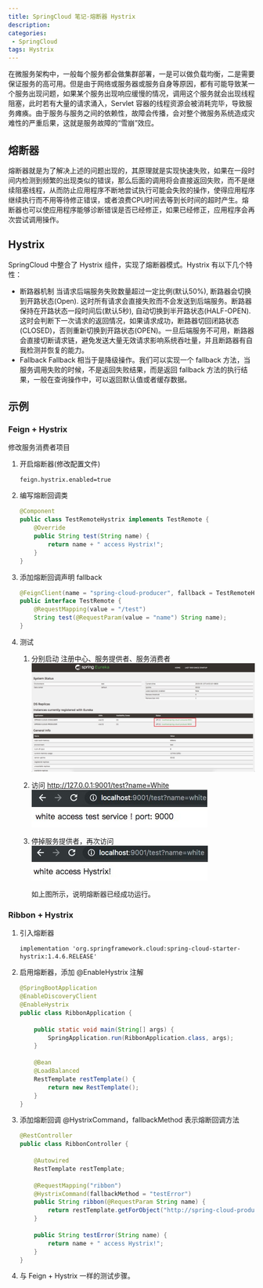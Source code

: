 ```yaml
---
title: SpringCloud 笔记-熔断器 Hystrix
description: 
categories:
 - SpringCloud
tags: Hystrix
---
```


在微服务架构中，一般每个服务都会做集群部署，一是可以做负载均衡，二是需要保证服务的高可用。但是由于网络或服务器或服务自身等原因，都有可能导致某一个服务出现问题，如果某个服务出现响应缓慢的情况，调用这个服务就会出现线程阻塞，此时若有大量的请求涌入，Servlet 容器的线程资源会被消耗完毕，导致服务瘫痪。由于服务与服务之间的依赖性，故障会传播，会对整个微服务系统造成灾难性的严重后果，这就是服务故障的“雪崩”效应。

<!-- more -->

## 熔断器

熔断器就是为了解决上述的问题出现的，其原理就是实现快速失败，如果在一段时间内检测到频繁的出现类似的错误，那么后面的调用将会直接返回失败，而不是继续阻塞线程，从而防止应用程序不断地尝试执行可能会失败的操作，使得应用程序继续执行而不用等待修正错误，或者浪费CPU时间去等到长时间的超时产生。熔断器也可以使应用程序能够诊断错误是否已经修正，如果已经修正，应用程序会再次尝试调用操作。

## Hystrix

SpringCloud 中整合了 Hystrix 组件，实现了熔断器模式。Hystrix 有以下几个特性：
- 断路器机制
    当请求后端服务失败数量超过一定比例(默认50%), 断路器会切换到开路状态(Open). 这时所有请求会直接失败而不会发送到后端服务。断路器保持在开路状态一段时间后(默认5秒), 自动切换到半开路状态(HALF-OPEN). 这时会判断下一次请求的返回情况，如果请求成功，断路器切回闭路状态(CLOSED)，否则重新切换到开路状态(OPEN)。一旦后端服务不可用，断路器会直接切断请求链，避免发送大量无效请求影响系统吞吐量，并且断路器有自我检测并恢复的能力。
- Fallback
    Fallback 相当于是降级操作。我们可以实现一个 fallback 方法，当服务调用失败的时候，不是返回失败结果，而是返回 fallback 方法的执行结果，一般在查询操作中，可以返回默认值或者缓存数据。


## 示例

### Feign + Hystrix
修改服务消费者项目

1. 开启熔断器(修改配置文件)
    ```
    feign.hystrix.enabled=true
    ```

2. 编写熔断回调类

    ```java
    @Component
    public class TestRemoteHystrix implements TestRemote {
        @Override
        public String test(String name) {
            return name + " access Hystrix!";
        }
    }
    ```

 3. 添加熔断回调声明 fallback

    ```java
    @FeignClient(name = "spring-cloud-producer", fallback = TestRemoteHystrix.class)
    public interface TestRemote {
        @RequestMapping(value = "/test")
        String test(@RequestParam(value = "name") String name);
    }
    ```

4. 测试
    1. 分别启动 注册中心、服务提供者、服务消费者
    ![hystrix](/assets/post_imgs/hystrix.jpg)
    2. 访问 http://127.0.0.1:9001/test?name=White 
    ![9001_success](/assets/post_imgs/9001_success.jpg)
    3. 停掉服务提供者，再次访问
    ![9001_hystrix](/assets/post_imgs/9001_hystrix.jpg)

        如上图所示，说明熔断器已经成功运行。

### Ribbon + Hystrix

1. 引入熔断器
    ```
    implementation 'org.springframework.cloud:spring-cloud-starter-hystrix:1.4.6.RELEASE'
    ```

2. 启用熔断器，添加 @EnableHystrix 注解
    ```java
    @SpringBootApplication
    @EnableDiscoveryClient
    @EnableHystrix
    public class RibbonApplication {

        public static void main(String[] args) {
            SpringApplication.run(RibbonApplication.class, args);
        }

        @Bean
        @LoadBalanced
        RestTemplate restTemplate() {
            return new RestTemplate();
        }
    }
    ```

3. 添加熔断回调 @HystrixCommand，fallbackMethod 表示熔断回调方法
    ```java
    @RestController
    public class RibbonController {

        @Autowired
        RestTemplate restTemplate;

        @RequestMapping("ribbon")
        @HystrixCommand(fallbackMethod = "testError")
        public String ribbon(@RequestParam String name) {
            return restTemplate.getForObject("http://spring-cloud-producer/test?name=" + name, String.class);
        }

        public String testError(String name) {
            return name + " access Hystrix!";
        }
    }
    ```

4. 与 Feign + Hystrix 一样的测试步骤。